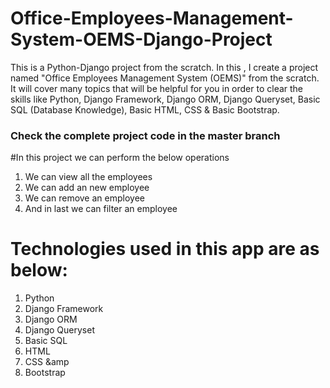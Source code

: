 # Office-Employees-Management-System-OEMS-Django-Project
This is a Python-Django project from the scratch. In this , I create a project named "Office Employees Management System (OEMS)" from the scratch. It will cover many topics that will be helpful for you in order to clear the skills like Python, Django Framework, Django ORM, Django Queryset, Basic SQL (Database Knowledge), Basic HTML, CSS &amp; Basic Bootstrap. 

### Check the complete project code in the master branch 
#In this project we can perform the below operations
1. We can view all the employees 
2. We can add an new employee
3. We can remove an employee
4. And in last we can filter an employee


# Technologies used in this app are as below:
1. Python
2. Django Framework
3. Django ORM
4. Django Queryset
5.  Basic SQL
6. HTML
7. CSS &amp
8. Bootstrap
